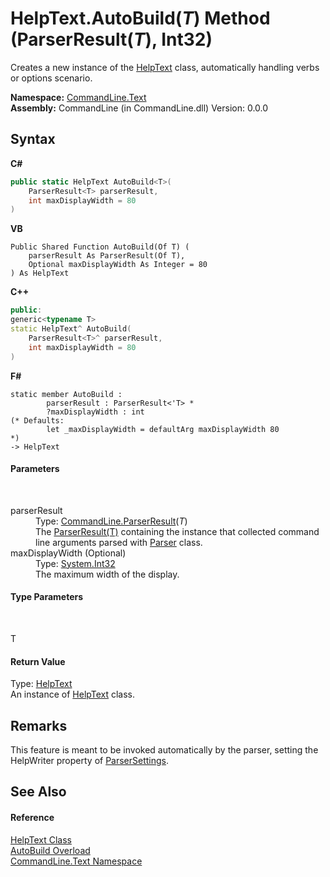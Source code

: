 # HelpText.AutoBuild(*T*) Method (ParserResult(*T*), Int32)
 

Creates a new instance of the <a href="T_CommandLine_Text_HelpText">HelpText</a> class, automatically handling verbs or options scenario.

**Namespace:**&nbsp;<a href="N_CommandLine_Text">CommandLine.Text</a><br />**Assembly:**&nbsp;CommandLine (in CommandLine.dll) Version: 0.0.0

## Syntax

**C#**<br />
``` C#
public static HelpText AutoBuild<T>(
	ParserResult<T> parserResult,
	int maxDisplayWidth = 80
)

```

**VB**<br />
``` VB
Public Shared Function AutoBuild(Of T) ( 
	parserResult As ParserResult(Of T),
	Optional maxDisplayWidth As Integer = 80
) As HelpText
```

**C++**<br />
``` C++
public:
generic<typename T>
static HelpText^ AutoBuild(
	ParserResult<T>^ parserResult, 
	int maxDisplayWidth = 80
)
```

**F#**<br />
``` F#
static member AutoBuild : 
        parserResult : ParserResult<'T> * 
        ?maxDisplayWidth : int 
(* Defaults:
        let _maxDisplayWidth = defaultArg maxDisplayWidth 80
*)
-> HelpText 

```


#### Parameters
&nbsp;<dl><dt>parserResult</dt><dd>Type: <a href="T_CommandLine_ParserResult_1">CommandLine.ParserResult</a>(*T*)<br />The <a href="T_CommandLine_ParserResult_1">ParserResult(T)</a> containing the instance that collected command line arguments parsed with <a href="T_CommandLine_Parser">Parser</a> class.</dd><dt>maxDisplayWidth (Optional)</dt><dd>Type: <a href="https://docs.microsoft.com/dotnet/api/system.int32" target="_blank">System.Int32</a><br />The maximum width of the display.</dd></dl>

#### Type Parameters
&nbsp;<dl><dt>T</dt><dd /></dl>

#### Return Value
Type: <a href="T_CommandLine_Text_HelpText">HelpText</a><br />An instance of <a href="T_CommandLine_Text_HelpText">HelpText</a> class.

## Remarks
This feature is meant to be invoked automatically by the parser, setting the HelpWriter property of <a href="T_CommandLine_ParserSettings">ParserSettings</a>.

## See Also


#### Reference
<a href="T_CommandLine_Text_HelpText">HelpText Class</a><br /><a href="Overload_CommandLine_Text_HelpText_AutoBuild">AutoBuild Overload</a><br /><a href="N_CommandLine_Text">CommandLine.Text Namespace</a><br />